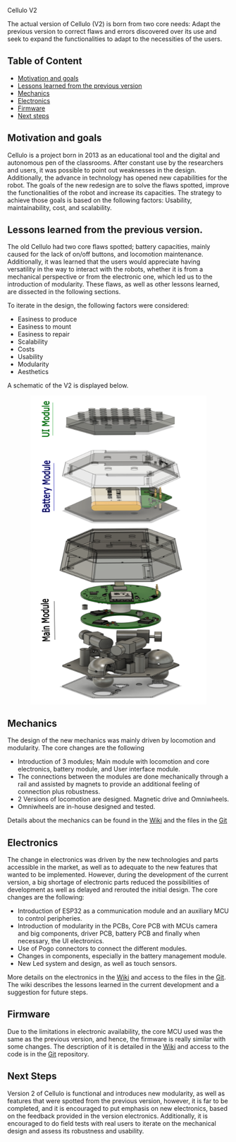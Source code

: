 Cellulo V2

The actual version of Cellulo (V2) is born from two core needs: Adapt the previous version to correct flaws and errors discovered over its use and seek to expand the functionalities to adapt to the necessities of the users.

## Table of Content

* [Motivation and goals](#motivation-and-goals)
* [Lessons learned from the previous version](#lessons-learned-from-the-previous-version)
* [Mechanics](#mechanics)
* [Electronics](#electronics)
* [Firmware](#firmware)
* [Next steps](#nextsteps)

## Motivation and goals
Cellulo is a project born in 2013 as an educational tool and the digital and autonomous pen of the classrooms. After constant use by the researchers and users, it was possible to point out weaknesses in the design. Additionally, the advance in technology has opened new capabilities for the robot.
The goals of the new redesign are to solve the flaws spotted, improve the functionalities of the robot and increase its capacities.
The strategy to achieve those goals is based on the following factors: Usability, maintainability, cost, and scalability.

## Lessons learned from the previous version.

The old Cellulo had two core flaws spotted; battery capacities, mainly caused for the lack of on/off buttons, and locomotion maintenance. Additionally, it was learned that the users would appreciate having versatility in the way to interact with the robots, whether it is from a mechanical perspective or from the electronic one, which led us to the introduction of modularity. These flaws, as well as other lessons learned, are dissected in the following sections.

To iterate in the design, the following factors were considered:

* Easiness to produce
* Easiness to mount
* Easiness to repair
* Scalability
* Costs
* Usability
* Modularity
* Aesthetics

A schematic of the V2 is displayed below.

<p align="center">
  <a href="url"><img src="https://github.com/chili-epfl/CelluloV2/blob/614d37fcd87cc5d7110fd84945640ce23725eaef/Media/Cellulo%20V2%20Exploited%20view.png" align="center" height="700" width="400" ></a>

## Mechanics

The design of the new mechanics was mainly driven by locomotion and modularity. The core changes are the following
* Introduction of 3 modules; Main module with locomotion and core electronics, battery module, and User interface module. 
* The connections between the modules are done mechanically through a rail and assisted by magnets to provide an additional feeling of connection plus robustness.
* 2 Versions of locomotion are designed. Magnetic drive and Omniwheels.
* Omniwheels are in-house designed and tested.

Details about the mechanics can be found in the [Wiki](https://github.com/chili-epfl/cellulo/wiki/Cellulo-V2-Mechanics) and the files in the [Git](https://github.com/chili-epfl/CelluloV2/tree/main/Mechanics) 

## Electronics

The change in electronics was driven by the new technologies and parts accessible in the market, as well as to adequate to the new features that wanted to be implemented. However, during the development of the current version, a big shortage of electronic parts reduced the possibilities of development as well as delayed and rerouted the initial design. The core changes are the following:

* Introduction of ESP32 as a communication module and an auxiliary MCU to control peripheries.
* Introduction of modularity in the PCBs, Core PCB with MCUs camera and big components, driver PCB, battery PCB and finally when necessary, the UI electronics.
* Use of Pogo connectors to connect the different modules.
* Changes in components, especially in the battery management module.
* New Led system and design, as well as touch sensors.

More details on the electronics in the [Wiki](https://github.com/chili-epfl/cellulo/wiki/Cellulo-V2-Electronics) and access to the files in the [Git](https://github.com/chili-epfl/CelluloV2/tree/main/Electronics). The wiki describes the lessons learned in the current development and a suggestion for future steps.

## Firmware

Due to the limitations in electronic availability, the core MCU used was the same as the previous version, and hence, the firmware is really similar with some changes. The description of it is detailed in the [Wiki](https://github.com/chili-epfl/cellulo/wiki/Cellulo-V2-Firmware) and access to the code is in the [Git](https://github.com/chili-epfl/CelluloV2/tree/main/Firmware) repository.


## Next Steps
Version 2 of Cellulo is functional and introduces new modularity, as well as features that were spotted from the previous version, however, it is far to be completed, and it is encouraged to put emphasis on new electronics, based on the feedback provided in the version electronics. Additionally, it is encouraged to do field tests with real users to iterate on the mechanical design and assess its robustness and usability.



